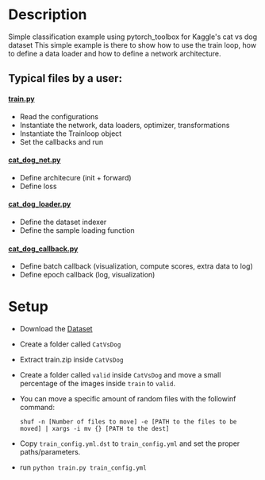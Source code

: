 # Description
Simple classification example using pytorch_toolbox for Kaggle's cat vs dog dataset
This simple example is there to show how to use the train loop, how to define a data loader and how
to define a network architecture.

## Typical files by a user:
#### [train.py](train.py)
- Read the configurations
- Instantiate the network, data loaders, optimizer, transformations
- Instantiate the Trainloop object
- Set the callbacks and run

#### [cat_dog_net.py](cat_dog_net.py)
- Define architecure (init + forward)
- Define loss

#### [cat_dog_loader.py](cat_dog_loader.py)
- Define the dataset indexer
- Define the sample loading function

#### [cat_dog_callback.py](cat_dog_callback.py)
- Define batch callback (visualization, compute scores, extra data to log)
- Define epoch callback (log, visualization)

# Setup
- Download the [Dataset](https://www.kaggle.com/c/dogs-vs-cats/download/train.zip)
- Create a folder called `CatVsDog`
- Extract train.zip inside `CatVsDog`
- Create a folder called `valid` inside `CatVsDog` and move a small percentage of the images inside `train` to `valid`. 
 - You can move a specific amount of random files with the followinf command: 
 
   ``` shuf -n [Number of files to move] -e [PATH to the files to be moved] | xargs -i mv {} [PATH to the dest] ``` 
- Copy `train_config.yml.dst` to `train_config.yml` and set the proper paths/parameters.
- run ``` python train.py train_config.yml ```
